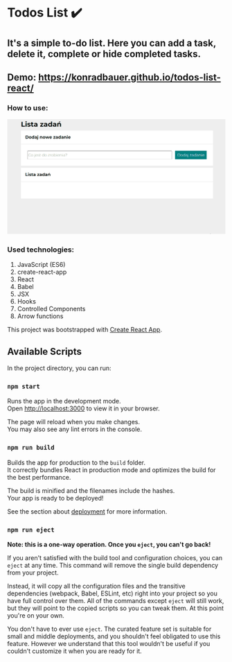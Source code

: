 # Todos List ✔️

## It's a simple to-do list. Here you can add a task, delete it, complete or hide completed tasks.

## Demo: https://konradbauer.github.io/todos-list-react/

### How to use: 

![animation](https://github.com/KonradBauer/todos-list-react/blob/main/public/todosListReact.gif?raw=true)

### Used technologies:
<ol>
<li>JavaScript (ES6)</li>
<li>create-react-app</li>
<li>React</li>
<li>Babel</li>
<li>JSX</li>
<li>Hooks</li>
<li>Controlled Components</li>
<li>Arrow functions</li>
</ol>

This project was bootstrapped with [Create React App](https://github.com/facebook/create-react-app).

## Available Scripts

In the project directory, you can run:

### `npm start`

Runs the app in the development mode.\
Open [http://localhost:3000](http://localhost:3000) to view it in your browser.

The page will reload when you make changes.\
You may also see any lint errors in the console.

### `npm run build`

Builds the app for production to the `build` folder.\
It correctly bundles React in production mode and optimizes the build for the best performance.

The build is minified and the filenames include the hashes.\
Your app is ready to be deployed!

See the section about [deployment](https://facebook.github.io/create-react-app/docs/deployment) for more information.

### `npm run eject`

**Note: this is a one-way operation. Once you `eject`, you can't go back!**

If you aren't satisfied with the build tool and configuration choices, you can `eject` at any time. This command will remove the single build dependency from your project.

Instead, it will copy all the configuration files and the transitive dependencies (webpack, Babel, ESLint, etc) right into your project so you have full control over them. All of the commands except `eject` will still work, but they will point to the copied scripts so you can tweak them. At this point you're on your own.

You don't have to ever use `eject`. The curated feature set is suitable for small and middle deployments, and you shouldn't feel obligated to use this feature. However we understand that this tool wouldn't be useful if you couldn't customize it when you are ready for it.

